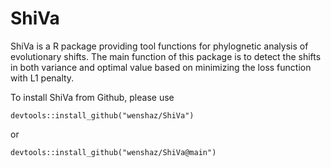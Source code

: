 # ShiVa
ShiVa is a R package providing tool functions for phylognetic analysis of evolutionary shifts.  The main function of this package is to detect the shifts in both variance and optimal value based on minimizing the loss function with L1 penalty.

To install ShiVa from Github, please use

```
devtools::install_github("wenshaz/ShiVa")
```
or
```
devtools::install_github("wenshaz/ShiVa@main")
```
